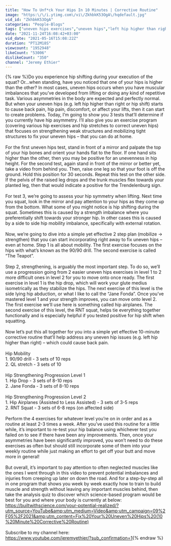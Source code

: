```yaml
---
title: "How To Unf*ck Your Hips In 10 Minutes | Corrective Routine"
image: "https:\/\/i.ytimg.com\/vi\/ZkhbkK53OgA\/hqdefault.jpg"
vid_id: "ZkhbkK53OgA"
categories: "People-Blogs"
tags: ["uneven hips exercises","uneven hips","left hip higher than right back pain"]
date: "2021-11-24T16:08:42+03:00"
vid_date: "2021-05-16T15:08:22Z"
duration: "PT12M18S"
viewcount: "1952948"
likeCount: "53006"
dislikeCount: "350"
channel: "Jeremy Ethier"
---
```

{% raw %}Do you experience hip shifting during your execution of the squat? Or...when standing, have you noticed that one of your hips is higher than the other? In most cases, uneven hips occurs when you have muscular imbalances that you’ve developed from lifting or doing any kind of repetitive task. Various asymmetries in the body are expected and perfectly normal. But when your uneven hips (e.g. left hip higher than right or hip shift) starts to cause back pain, hip pain, discomfort, or affect your lifts, then it can start to create problems. Today, I’m going to show you 3 tests that’ll determine if you currently have hip asymmetry. I’ll also give you an exercise program (covering various hip exercises and hip stretches to correct uneven hips) that focuses on strengthening weak structures and mobilizing tight structures to fix your uneven hips – that you can do at home.<br /><br />For the first uneven hips test, stand in front of a mirror and palpate the top of your hip bones and orient your hands flat to the floor. If one hand sits higher than the other, then you may be positive for an unevenness in hip height. For the second test, again stand in front of the mirror or better yet, take a video from behind you. Then, raise one leg so that your foot is off the ground. Hold this position for 30 seconds. Repeat this test on the other side. If the pelvis of the raised leg drops and the trunk muscles flex towards your planted leg, then that would indicate a positive for the Trendelenburg sign.<br /><br />For test 3, we’re going to assess your hip symmetry when lifting. Next time you squat, look in the mirror and pay attention to your hips as they come up from the bottom. What some of you might notice is hip shifting during the squat. Sometimes this is caused by a strength imbalance where you preferentially shift towards your stronger hip. In other cases this is caused by a side to side hip mobility imbalance, specifically with external rotation. <br /><br />Now, we’re going to dive into a simple yet effective 2 step plan (mobilize → strengthen) that you can start incorporating right away to fix uneven hips – even at home. Step 1 is all about mobility. The first exercise focuses on the hips with what’s known as the 90/90 drill. The second exercise is called “The Teapot”. <br /><br />Step 2, strengthening, is arguably the most important step. To do so, we’ll use a progression going from 2 easier uneven hips exercises in level 1 to 2 more difficult ones in level 2 for you to move onto once ready. The first exercise in level 1 is the hip drop, which will work your glute medius isometrically as they stabilize the hips. The next exercise of this level is the side lying hip abduction, or what I like to call the “Jane Fonda”. Once you’ve mastered level 1 and your strength improves, you can move onto level 2. The first exercise we’ll use here is something called hip airplanes. The second exercise of this level, the RNT squat, helps tie everything together functionally and is especially helpful if you tested positive for hip shift when squatting.<br /><br />Now let’s put this all together for you into a simple yet effective 10-minute corrective routine that’ll help address any uneven hip issues (e.g. left hip higher than right) – which could cause back pain.<br /><br />Hip Mobility<br />1. 90/90 drill - 3 sets of 10 reps<br />2. QL stretch - 3 sets of 10<br /><br />Hip Strengthening Progression Level 1<br />1. Hip Drop - 3 sets of 8-10 reps <br />2. Jane Fonda - 3 sets of 8-10 reps <br /><br />Hip Strengthening Progression Level 2<br />1. Hip Airplanes (Assisted to Less Assisted) - 3 sets of 3-5 reps<br />2. RNT Squat - 3 sets of 6-8 reps (on affected side)<br /><br />Perform the 4 exercises for whatever level you’re on in order and as a routine at least 2-3 times a week. After you’ve used this routine for a little while, it’s important to re-test your hip balance using whichever test you failed on to see if there have been any improvements. Then, once your asymmetries have been significantly improved, you won’t need to do these exercises as often but should still incorporate some of them into your weekly routine while just making an effort to get off your butt and move more in general!<br /><br />But overall, it’s important to pay attention to often neglected muscles like the ones I went through in this video to prevent potential imbalances and injuries from creeping up later on down the road. And for a step-by-step all in one program that shows you week by week exactly how to train to build muscle and strength without leaving any important muscles behind, then take the analysis quiz to discover which science-based program would be best for you and where your body is currently at below:<br /><a rel="nofollow" target="blank" href="https://builtwithscience.com/your-potential-realized/?utm_source=YouTube&amp;utm_medium=Video&amp;utm_campaign=09%2F05%2F2021&amp;utm_content=Fix%20Your%20Uneven%20Hips%20(10%20Minute%20Corrective%20Routine)">https://builtwithscience.com/your-potential-realized/?utm_source=YouTube&amp;utm_medium=Video&amp;utm_campaign=09%2F05%2F2021&amp;utm_content=Fix%20Your%20Uneven%20Hips%20(10%20Minute%20Corrective%20Routine)</a><br /><br />Subscribe to my channel here:<br /><a rel="nofollow" target="blank" href="https://www.youtube.com/jeremyethier/?sub_confirmation=1">https://www.youtube.com/jeremyethier/?sub_confirmation=1</a>{% endraw %}
